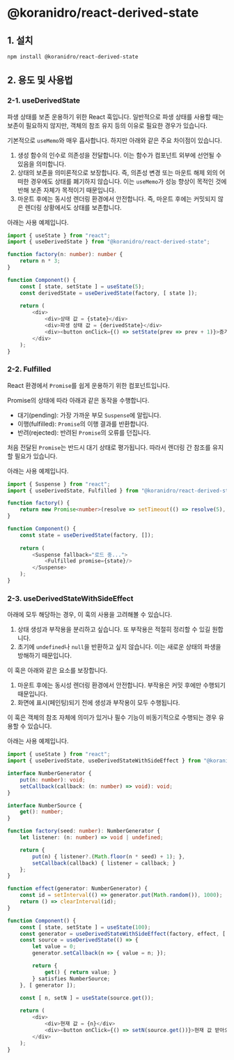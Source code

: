 # @koranidro/react-derived-state

## 1. 설치

```bash
npm install @koranidro/react-derived-state
```

## 2. 용도 및 사용법

### 2-1. useDerivedState

파생 상태를 보존 운용하기 위한 React 훅입니다. 일반적으로 파생 상태를 사용할 때는 보존이 필요하지 않지만, 객체의 참조 유지 등의 이유로 필요한 경우가 있습니다.

기본적으로 `useMemo`와 매우 흡사합니다. 하지만 아래와 같은 주요 차이점이 있습니다.

1. 생성 함수의 인수로 의존성을 전달합니다. 이는 함수가 컴포넌트 외부에 선언될 수 있음을 의미합니다.
2. 상태의 보존을 의미론적으로 보장합니다. 즉, 의존성 변경 또는 마운트 해제 외의 어떠한 경우에도 상태를 폐기하지 않습니다. 이는 `useMemo`가 성능 향상이 목적인 것에 반해 보존 자체가 목적이기 때문입니다.
3. 마운트 후에는 동시성 렌더링 환경에서 안전합니다. 즉, 마운트 후에는 커밋되지 않은 렌더링 상황에서도 상태를 보존합니다.

아래는 사용 예제입니다.

```typescript
import { useState } from "react";
import { useDerivedState } from "@koranidro/react-derived-state";

function factory(n: number): number {
    return n * 3;
}

function Component() {
    const [ state, setState ] = useState(5);
    const derivedState = useDerivedState(factory, [ state ]);
    
    return (
        <div>
            <div>상태 값 = {state}</div>
            <div>파생 상태 값 = {derivedState}</div>
            <div><button onClick={() => setState(prev => prev + 1)}>증가!</button></div>
        </div>
    );
}
```

### 2-2. Fulfilled

React 환경에서 `Promise`를 쉽게 운용하기 위한 컴포넌트입니다.

Promise의 상태에 따라 아래과 같은 동작을 수행합니다.

- 대기(pending): 가장 가까운 부모 `Suspense`에 알립니다.
- 이행(fulfilled): `Promise`의 이행 결과를 반환합니다.
- 반려(rejected): 반려된 `Promise`의 오류를 던집니다.

처음 전달된 `Promise`는 반드시 대기 상태로 평가됩니다. 따라서 렌더링 간 참조를 유지할 필요가 있습니다.

아래는 사용 예제입니다.

```typescript
import { Suspense } from "react";
import { useDerivedState, Fulfilled } from "@koranidro/react-derived-state";

function factory() {
    return new Promise<number>(resolve => setTimeout(() => resolve(5), 5000));
}

function Component() {
    const state = useDerivedState(factory, []);
    
    return (
        <Suspense fallback="로드 중...">
            <Fulfilled promise={state}/>
        </Suspense>
    );
}
```

### 2-3. useDerivedStateWithSideEffect

아래에 모두 해당하는 경우, 이 훅의 사용을 고려해볼 수 있습니다.

1. 상태 생성과 부작용을 분리하고 싶습니다. 또 부작용은 적절히 정리할 수 있길 원합니다.
2. 초기에 `undefined`나 `null`을 반환하고 싶지 않습니다. 이는 새로운 상태의 파생을 방해하기 때문입니다.

이 훅은 아래와 같은 요소를 보장합니다.

1. 마운트 후에는 동시성 렌더링 환경에서 안전합니다. 부작용은 커밋 후에만 수행되기 때문입니다.
2. 화면에 표시(페인팅)되기 전에 생성과 부작용이 모두 수행됩니다.

이 훅은 객체의 참조 자체에 의미가 있거나 필수 기능이 비동기적으로 수행되는 경우 유용할 수 있습니다.

아래는 사용 예제입니다.

```typescript
import { useState } from "react";
import { useDerivedState, useDerivedStateWithSideEffect } from "@koranidro/react-derived-state";

interface NumberGenerator {
    put(n: number): void;
    setCallback(callback: (n: number) => void): void;
}

interface NumberSource {
    get(): number;
}

function factory(seed: number): NumberGenerator {
    let listener: (n: number) => void | undefined;

    return {
        put(n) { listener?.(Math.floor(n * seed) + 1); },
        setCallback(callback) { listener = callback; }
    };
}

function effect(generator: NumberGenerator) {
    const id = setInterval(() => generator.put(Math.random()), 1000);
    return () => clearInterval(id);
}

function Component() {
    const [ state, setState ] = useState(100);
    const generator = useDerivedStateWithSideEffect(factory, effect, [ state ]);
    const source = useDerivedState(() => {
        let value = 0;
        generator.setCallback(n => { value = n; });

        return {
            get() { return value; }
        } satisfies NumberSource;
    }, [ generator ]);

    const [ n, setN ] = useState(source.get());
    
    return (
        <div>
            <div>현재 값 = {n}</div>
            <div><button onClick={() => setN(source.get())}>현재 값 받아오기!</button></div>
        </div>
    );
}
```